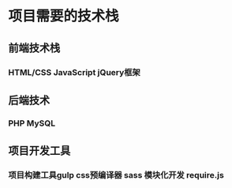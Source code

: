 # 项目需要的技术栈

## 前端技术栈
### HTML/CSS  JavaScript  jQuery框架

## 后端技术
### PHP MySQL

## 项目开发工具
### 项目构建工具gulp  css预编译器 sass 模块化开发 require.js
 
